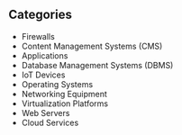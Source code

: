 ## Categories

- Firewalls
- Content Management Systems (CMS)
- Applications
- Database Management Systems (DBMS)
- IoT Devices
- Operating Systems
- Networking Equipment
- Virtualization Platforms
- Web Servers
- Cloud Services
